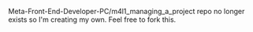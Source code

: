 Meta-Front-End-Developer-PC/m4l1_managing_a_project repo no longer exists so I'm creating my own.
Feel free to fork this.
